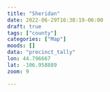 ```yaml
---
title: "Sheridan"
date: 2022-06-29T16:38:19-06:00
draft: true
tags: ["county"]
categories: ["Map"]
moods: []
data: "precinct_tally"
lon: 44.796667
lat: -106.958889
zoom: 9

---
```


